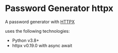 # Password Generator httpx

A password generator with [HTTPX](https://www.python-httpx.org/)

uses the following technologies:
- Python v3.8+
- httpx v0.19.0 with async await

